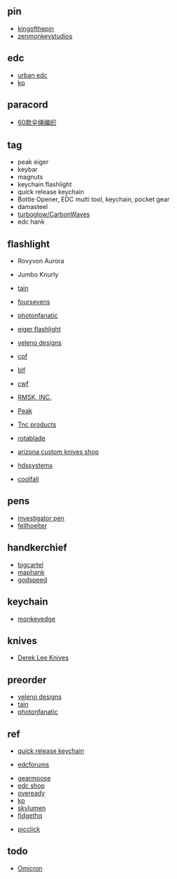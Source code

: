 
## pin

+ [kingofthepin](https://kingofthepin.com/)
+ [zenmonkeystudios](https://www.zenmonkeystudios.com/collections/all)

## edc
+ [urban edc](https://urbanedcsupply.com/collections/all-available)
+ [kp](https://segmentfault.com/a/1190000015140923)


## paracord
+ [60款伞绳编织](http://www.360doc.com/content/16/1229/01/16156855_618553052.shtml)


## tag

+ peak eiger
+ keybar
+ magnuts
+ keychain flashlight
+ quick release keychain
+ Bottle Opener, EDC multi tool, keychain, pocket gear 
+ damasteel
+ [turboglow/CarbonWaves](https://carbonwaves.nl/product-category/turboglow/)
+ edc hank

## flashlight

+ Rovyvon Aurora 
+ Jumbo Knurly
+ [tain](https://www.arizonacustomknives.com/knives-by-maker/tain-flashlights.html)
+ [foursevens](https://gallantry.com/collections/foursevens)
+ [photonfanatic](http://photonfanatic.com/GroovyFS.html)
+ [eiger flashlight](https://gallantry.com/products/peak-led-solutions-eiger-flashlight-stainless-steel)
+ [veleno designs](http://www.velenodesigns.com/)
+ [cpf](http://www.candlepowerforums.com)
+ [blf](http://budgetlightforum.com/)
+ [cwf](https://www.cwfcustomflashlights.com/)

+ [RMSK, INC.](https://em-mgt.com/newsite/tnc-flashlights/)
+ [Peak](http://peakledsolutions.net/)
+ [Tnc products](https://ogazent.com/store/)
+ [rotablade](https://rotablade.myshopify.com/collections/rotablade-vision)
+ [arizona custom knives shop](https://www.arizonacustomknives.com/catalogsearch/result/index/?p=1&q=flashlight)
+ [hdssystems](https://www.hdssystems.com/)
+ [coolfall](http://www.coolfall.com/)

## pens

+ [investigator pen](https://www.rickhindererknives.com/product-category/rick-hinderer-pens/rick-hinderer-investigator-pens/)
+ [fellhoelter](https://fellhoelter.com/product-category/fellhoelter-pens/)

## handkerchief

+ [bigcartel](https://hanksbyhank.bigcartel.com/category/edc-hanks)
+ [maphank](https://www.imgrum.pw/tag/maphank)
+ [godspeed](http://www.godspeedtactical.com/gjsveh8lj6im0bfu9h6p4j1rhoots0)

## keychain

+ [monkeyedge](https://www.monkeyedge.com/Monkey-Edge-Misc-Gear-s/162.htm)

## knives

+ [Derek Lee Knives](https://derekleeknives.com/)

## preorder

+ [veleno designs](http://www.velenodesigns.com/)
+ [tain](https://www.arizonacustomknives.com/knives-by-maker/tain-flashlights.html)
+ [photonfanatic](http://photonfanatic.com/GroovyFS.html)

## ref
+ [quick release keychain](https://www.bestreviews.guide/detachable-key-rings)
<!-- forums -->
+ [edcforums](https://www.edcforums.com/forums/keychain-tools.81/)
<!-- shop -->
+ [gearmoose](https://gearmoose.com)
+ [edc shop](https://www.optiongray.com/flashlights/)
+ [oveready](https://www.oveready.com)
+ [kp](http://www.kpgears.com/)
+ [skylumen](https://skylumen.com)
+ [fidgethq](https://fidgethq.com/collections)
<!-- picture -->
+ [picclick](https://picclick.com/Collectibles/Knives-Swords-Blades/?q=titanium)


## todo
+ [Omicron](http://www.candlepowerforums.com/vb/showthread.php?442104-Full-featured-10180-size-flashlight-Ti-and-Exotics)